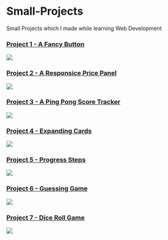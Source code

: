 # Small-Projects

Small Projects which I made while learning Web Development

<a href="https://harshitbhat.github.io/Small-Projects/1-fancyButton/021.fancyButton.html">
    <h3>Project 1 - A Fancy Button</h3>
</a>
<img src='https://github.com/harshitbhat/Small-Projects/blob/master/screenshots/project1.gif'/>

<a href="https://harshitbhat.github.io/Small-Projects/2-pricePanel/026.pricePanel.html">
    <h3>Project 2 - A Responsice Price Panel </h3>
</a>
<img src='https://github.com/harshitbhat/Small-Projects/blob/master/screenshots/project2.jpeg' />

<a href="https://harshitbhat.github.io/Small-Projects/3-scoreKeeper/index.html">
    <h3>Project 3 - A Ping Pong Score Tracker</h3>
</a>
<img src='https://github.com/harshitbhat/Small-Projects/blob/master/screenshots/project3.gif' />

<a href="https://harshitbhat.github.io/Small-Projects/4-expandingCards/index.html">
    <h3>Project 4 - Expanding Cards</h3>
</a>
<img src='https://github.com/harshitbhat/Small-Projects/blob/master/screenshots/project4.gif' />

<a href="https://harshitbhat.github.io/Small-Projects/5-progressSteps/index.html">
    <h3>Project 5 - Progress Steps</h3>
</a>
<img src='https://github.com/harshitbhat/Small-Projects/blob/master/screenshots/project5.gif' />

<a href="https://harshitbhat.github.io/Small-Projects/6-guessTheNumber/index.html">
    <h3>Project 6 - Guessing Game</h3>
</a>
<img src='https://github.com/harshitbhat/Small-Projects/blob/master/screenshots/project6.gif' />

<a href="https://harshitbhat.github.io/Small-Projects/7-diceRollGame/index.html">
    <h3>Project 7 - Dice Roll Game </h3>
</a>
<img src='https://github.com/harshitbhat/Small-Projects/blob/master/screenshots/project7.gif' />
